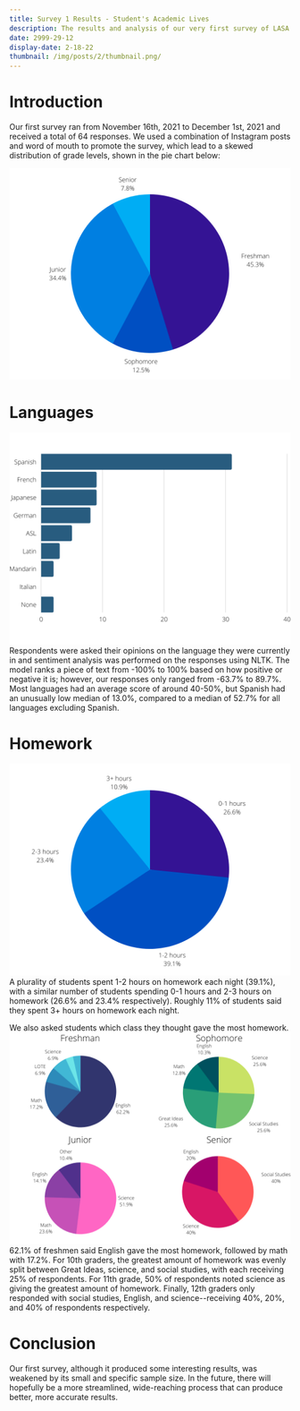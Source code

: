 ```yaml
---
title: Survey 1 Results - Student's Academic Lives
description: The results and analysis of our very first survey of LASA students!
date: 2999-29-12
display-date: 2-18-22
thumbnail: /img/posts/2/thumbnail.png/
---
```


# Introduction
Our first survey ran from November 16th, 2021 to December 1st, 2021 and received a total of 64 responses. We used a combination of Instagram posts and word of mouth to promote the survey, which lead to a skewed distribution of grade levels, shown in the pie chart below:

![Grade Levels](../../img/posts/2/gradelevels.png)

# Languages
![Languages](../../img/posts/2/languages.png)
Respondents were asked their opinions on the language they were currently in and sentiment analysis was performed on the responses using NLTK. The model ranks a piece of text from -100% to 100% based on how positive or negative it is; however, our responses only ranged from -63.7% to 89.7%. Most languages had an average score of around 40-50%, but Spanish had an unusually low median of 13.0%, compared to a median of 52.7% for all languages excluding Spanish.

# Homework
![Homework](../../img/posts/2/homework.png)
A plurality of students spent 1-2 hours on homework each night (39.1%), with a similar number of students spending 0-1 hours and 2-3 hours on homework (26.6% and 23.4% respectively). Roughly 11% of students said they spent 3+ hours on homework each night.

We also asked students which class they thought gave the most homework.
![Homework 2](img/posts/2/homework2.png)
62.1% of freshmen said English gave the most homework, followed by math with 17.2%. For 10th graders, the greatest amount of homework was evenly split between Great Ideas, science, and social studies, with each receiving 25% of respondents. For 11th grade, 50% of respondents noted science as giving the greatest amount of homework. Finally, 12th graders only responded with social studies, English, and science--receiving 40%, 20%, and 40% of respondents respectively.

# Conclusion
Our first survey, although it produced some interesting results, was weakened by its small and specific sample size. In the future, there will hopefully be a more streamlined, wide-reaching process that can produce better, more accurate results.